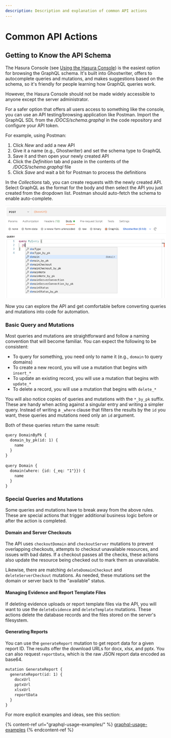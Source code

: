 ```yaml
---
description: Description and explanation of common API actions
---
```


# Common API Actions

## Getting to Know the API Schema

The Hasura Console (see [Using the Hasura Console](using-the-hasura-console.md)) is the easiest option for browsing the GraphQL schema. It's built into Ghostwriter, offers to autocomplete queries and mutations, and makes suggestions based on the schema, so it's friendly for people learning how GraphQL queries work.

However, the Hasura Console should not be made widely accessible to anyone except the server administrator.&#x20;

For a safer option that offers all users access to something like the console, you can use an API testing/browsing application like Postman. Import the GraphQL SDL from the _/DOCS/schema.graphql_ in the code repository and configure your API token.

For example, using Postman:

1. Click _New_ and add a new API
2. Give it a name (e.g., Ghostwriter) and set the schema type to GraphQL
3. Save it and then open your newly created API
4. Click the _Definition_ tab and paste in the contents of the _/DOCS/schema.graphql_ file
5. Click _Save_ and wait a bit for Postman to process the definitions

In the _Collections_ tab, you can create requests with the newly created API. Select GraphQL as the format for the body and then select the API you just created from the dropdown list. Postman should auto-fetch the schema to enable auto-complete.

![Atocomplete in the Postman Application](<../../.gitbook/assets/image (62).png>)

Now you can explore the API and get comfortable before converting queries and mutations into code for automation.

### Basic Query and Mutations

Most queries and mutations are straightforward and follow a naming convention that will become familiar. You can expect the following to be consistent:

* To query for something, you need only to name it (e.g., `domain` to query domains)
* To create a new record, you will use a mutation that begins with `insert_*`
* To update an existing record, you will use a mutation that begins with `update_*`
* To delete a record, you will use a mutation that begins with `delete_*`

You will also notice copies of queries and mutations with the `*_by_pk` suffix. These are handy when acting against a singular entry and writing a simpler query. Instead of writing a `_where` clause that filters the results by the `id` you want, these queries and mutations need only an `id` argument.

Both of these queries return the same result:

```
query DomainByPk {
  domain_by_pk(id: 1) {
    name
  }
}

query Domain {
  domain(where: {id: {_eq: "1"}}) {
    name
  }
}
```

### Special Queries and Mutations

Some queries and mutations have to break away from the above rules. These are special actions that trigger additional business logic before or after the action is completed.

#### Domain and Server Checkouts

The API uses `checkoutDomain` and `checkoutServer` mutations to prevent overlapping checkouts, attempts to checkout unavailable resources, and issues with bad dates. If a checkout passes all the checks, these actions also update the resource being checked out to mark them as unavailable.

Likewise, there are matching `deleteDomainCheckout` and `deleteServerCheckout` mutations. As needed, these mutations set the domain or server back to the "available" status.

#### Managing Evidence and Report Template Files

If deleting evidence uploads or report template files via the API, you will want to use the `deleteEvidence` and `deleteTemplate` mutations. These actions delete the database records and the files stored on the server's filesystem.

#### Generating Reports

You can use the `generateReport` mutation to get report data for a given report ID. The results offer the download URLs for docx, xlsx, and pptx. You can also request `reportData`, which is the raw JSON report data encoded as base64.

```
mutation GenerateReport {
  generateReport(id: 1) {
    docxUrl
    pptxUrl
    xlsxUrl
    reportData
  }
}
```

For more explicit examples and ideas, see this section:

{% content-ref url="graphql-usage-examples/" %}
[graphql-usage-examples](graphql-usage-examples/)
{% endcontent-ref %}
